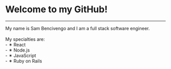 
# Welcome to my GitHub!
---

My name is Sam Bencivengo and I am a full stack software engineer.  
<br />
  My specialties are:   
    - ✶ React  
    - ✶ Node.js  
    - ✶ JavaScript  
    - ✶ Ruby on Rails  
    
  

